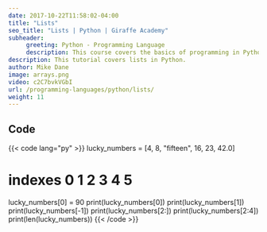 ```yaml
---
date: 2017-10-22T11:58:02-04:00
title: "Lists"
seo_title: "Lists | Python | Giraffe Academy"
subheader:
     greeting: Python - Programming Language
     description: This course covers the basics of programming in Python. Work your way through the videos and we'll teach you everything you need to know to start your programming journey!
description: This tutorial covers lists in Python.
author: Mike Dane
image: arrays.png
video: c2C7bvkVGbI
url: /programming-languages/python/lists/
weight: 11
---
```


## Code

{{< code lang="py" >}}
lucky_numbers = [4, 8, "fifteen", 16, 23, 42.0]
#       indexes  0  1       2      3   4   5

lucky_numbers[0] = 90
print(lucky_numbers[0])
print(lucky_numbers[1])
print(lucky_numbers[-1])
print(lucky_numbers[2:])
print(lucky_numbers[2:4])
print(len(lucky_numbers))
{{< /code >}}